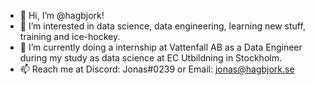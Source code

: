 - 👋 Hi, I’m @hagbjork!
- 👀 I’m interested in data science, data engineering, learning new stuff, training and ice-hockey.
- 🌱 I’m currently doing a internship at Vattenfall AB as a Data Engineer during my study as data science at EC Utbildning in Stockholm.
- 📫 Reach me at Discord: Jonas#0239 or Email: jonas@hagbjork.se 
